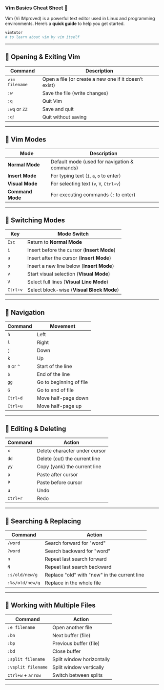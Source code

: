 ### **Vim Basics Cheat Sheet** 📝  

Vim (Vi IMproved) is a powerful text editor used in Linux and programming environments. Here’s a **quick guide** to help you get started.
```bash
vimtutor
# to learn about vim by vim itself
```  
---

## **🔹 Opening & Exiting Vim**
| Command | Description |
|---------|------------|
| `vim filename` | Open a file (or create a new one if it doesn’t exist) |
| `:w` | Save the file (write changes) |
| `:q` | Quit Vim |
| `:wq` or `ZZ` | Save and quit |
| `:q!` | Quit without saving |

---

## **🔹 Vim Modes**
| Mode | Description |
|------|------------|
| **Normal Mode** | Default mode (used for navigation & commands) |
| **Insert Mode** | For typing text (`i`, `a`, `o` to enter) |
| **Visual Mode** | For selecting text (`v`, `V`, `Ctrl+v`) |
| **Command Mode** | For executing commands (`:` to enter) |

---

## **🔹 Switching Modes**
| Key | Mode Switch |
|-----|------------|
| `Esc` | Return to **Normal Mode** |
| `i` | Insert before the cursor (**Insert Mode**) |
| `a` | Insert after the cursor (**Insert Mode**) |
| `o` | Insert a new line below (**Insert Mode**) |
| `v` | Start visual selection (**Visual Mode**) |
| `V` | Select full lines (**Visual Line Mode**) |
| `Ctrl+v` | Select block-wise (**Visual Block Mode**) |

---

## **🔹 Navigation**
| Command | Movement |
|---------|---------|
| `h` | Left |
| `l` | Right |
| `j` | Down |
| `k` | Up |
| `0` or `^` | Start of the line |
| `$` | End of the line |
| `gg` | Go to beginning of file |
| `G` | Go to end of file |
| `Ctrl+d` | Move half-page down |
| `Ctrl+u` | Move half-page up |

---

## **🔹 Editing & Deleting**
| Command | Action |
|---------|--------|
| `x` | Delete character under cursor |
| `dd` | Delete (cut) the current line |
| `yy` | Copy (yank) the current line |
| `p` | Paste after cursor |
| `P` | Paste before cursor |
| `u` | Undo |
| `Ctrl+r` | Redo |

---

## **🔹 Searching & Replacing**
| Command | Action |
|---------|--------|
| `/word` | Search forward for "word" |
| `?word` | Search backward for "word" |
| `n` | Repeat last search forward |
| `N` | Repeat last search backward |
| `:s/old/new/g` | Replace "old" with "new" in the current line |
| `:%s/old/new/g` | Replace in the whole file |

---

## **🔹 Working with Multiple Files**
| Command | Action |
|---------|--------|
| `:e filename` | Open another file |
| `:bn` | Next buffer (file) |
| `:bp` | Previous buffer (file) |
| `:bd` | Close buffer |
| `:split filename` | Split window horizontally |
| `:vsplit filename` | Split window vertically |
| `Ctrl+w` + `arrow` | Switch between splits |

---
